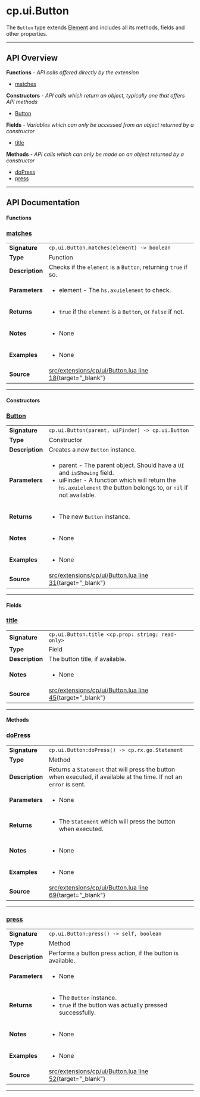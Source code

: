 # cp.ui.Button

The `Button` type extends [Element](cp.ui.Element.md) and includes all its
methods, fields and other properties.

---

## API Overview
**Functions** - _API calls offered directly by the extension_
 * [matches](#matches)

**Constructors** - _API calls which return an object, typically one that offers API methods_
 * [Button](#button)

**Fields** - _Variables which can only be accessed from an object returned by a constructor_
 * [title](#title)

**Methods** - _API calls which can only be made on an object returned by a constructor_
 * [doPress](#dopress)
 * [press](#press)


---

## API Documentation

#### Functions


### [matches](#matches)

|                                             |                                                                                     |
| --------------------------------------------|-------------------------------------------------------------------------------------|
| **Signature**                               | `cp.ui.Button.matches(element) -> boolean`                                                                    |
| **Type**                                    | Function                                                                     |
| **Description**                             | Checks if the `element` is a `Button`, returning `true` if so.                                                                     |
| **Parameters**                              | <ul><li>element		- The `hs.axuielement` to check.</li></ul> |
| **Returns**                                 | <ul><li>`true` if the `element` is a `Button`, or `false` if not.</li></ul>          |
| **Notes**                                   | <ul><li>None</li></ul> |
| **Examples**                                | <ul><li>None</li></ul> |
| **Source**                                  | [src/extensions/cp/ui/Button.lua line 18](https://github.com/CommandPost/CommandPost/blob/develop/src/extensions/cp/ui/Button.lua#L18){target="_blank"} |

---

#### Constructors


### [Button](#button)

|                                             |                                                                                     |
| --------------------------------------------|-------------------------------------------------------------------------------------|
| **Signature**                               | `cp.ui.Button(parent, uiFinder) -> cp.ui.Button`                                                                    |
| **Type**                                    | Constructor                                                                     |
| **Description**                             | Creates a new `Button` instance.                                                                     |
| **Parameters**                              | <ul><li>parent		- The parent object. Should have a `UI` and `isShowing` field.</li><li>uiFinder		- A function which will return the `hs.axuielement` the button belongs to, or `nil` if not available.</li></ul> |
| **Returns**                                 | <ul><li>The new `Button` instance.</li></ul>          |
| **Notes**                                   | <ul><li>None</li></ul> |
| **Examples**                                | <ul><li>None</li></ul> |
| **Source**                                  | [src/extensions/cp/ui/Button.lua line 31](https://github.com/CommandPost/CommandPost/blob/develop/src/extensions/cp/ui/Button.lua#L31){target="_blank"} |

---

#### Fields


### [title](#title)

|                                             |                                                                                     |
| --------------------------------------------|-------------------------------------------------------------------------------------|
| **Signature**                               | `cp.ui.Button.title <cp.prop: string; read-only>`                                                                    |
| **Type**                                    | Field                                                                     |
| **Description**                             | The button title, if available.                                                                     |
| **Notes**                                   | <ul><li>None</li></ul> |
| **Source**                                  | [src/extensions/cp/ui/Button.lua line 45](https://github.com/CommandPost/CommandPost/blob/develop/src/extensions/cp/ui/Button.lua#L45){target="_blank"} |

---

#### Methods


### [doPress](#dopress)

|                                             |                                                                                     |
| --------------------------------------------|-------------------------------------------------------------------------------------|
| **Signature**                               | `cp.ui.Button:doPress() -> cp.rx.go.Statement`                                                                    |
| **Type**                                    | Method                                                                     |
| **Description**                             | Returns a `Statement` that will press the button when executed, if available at the time. If not an `error` is sent.                                                                     |
| **Parameters**                              | <ul><li>None</li></ul> |
| **Returns**                                 | <ul><li>The `Statement` which will press the button when executed.</li></ul>          |
| **Notes**                                   | <ul><li>None</li></ul> |
| **Examples**                                | <ul><li>None</li></ul> |
| **Source**                                  | [src/extensions/cp/ui/Button.lua line 69](https://github.com/CommandPost/CommandPost/blob/develop/src/extensions/cp/ui/Button.lua#L69){target="_blank"} |

---


### [press](#press)

|                                             |                                                                                     |
| --------------------------------------------|-------------------------------------------------------------------------------------|
| **Signature**                               | `cp.ui.Button:press() -> self, boolean`                                                                    |
| **Type**                                    | Method                                                                     |
| **Description**                             | Performs a button press action, if the button is available.                                                                     |
| **Parameters**                              | <ul><li>None</li></ul> |
| **Returns**                                 | <ul><li>The `Button` instance.</li><li>`true` if the button was actually pressed successfully.</li></ul>          |
| **Notes**                                   | <ul><li>None</li></ul> |
| **Examples**                                | <ul><li>None</li></ul> |
| **Source**                                  | [src/extensions/cp/ui/Button.lua line 52](https://github.com/CommandPost/CommandPost/blob/develop/src/extensions/cp/ui/Button.lua#L52){target="_blank"} |

---

